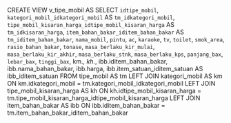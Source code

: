 CREATE VIEW v_tipe_mobil AS
SELECT 
`idtipe_mobil`, 
`kategori_mobil_idkategori_mobil` AS `tm_idkategori_mobil`, 
`tipe_mobil_kisaran_harga_idtipe_mobil_kisaran_harga` AS `tm_idkisaran_harga`, 
`item_bahan_bakar_iditem_bahan_bakar` AS `tm_iditem_bahan_bakar`, 
`nama_mobil`, 
`pintu`, 
`ac`, 
`karaoke`, 
`tv`, 
`toilet`, 
`smok_area`, 
`rasio_bahan_bakar`, 
`tonase`, 
`masa_berlaku_kir_mulai`, 
`masa_berlaku_kir_akhir`, 
`masa_berlaku_stnk`, 
`masa_berlaku_kps`, 
`panjang_bax`, 
`lebar_bax`, 
`tinggi_bax`,
km.*,
kh.*,
ibb.iditem_bahan_bakar,
ibb.nama_bahan_bakar,
ibb.harga,
ibb.item_satuan_iditem_satuan AS ibb_iditem_satuan
FROM tipe_mobil AS tm
LEFT JOIN kategori_mobil AS km ON km.idkategori_mobil = tm.kategori_mobil_idkategori_mobil
LEFT JOIN tipe_mobil_kisaran_harga AS kh ON kh.idtipe_mobil_kisaran_harga = tm.tipe_mobil_kisaran_harga_idtipe_mobil_kisaran_harga
LEFT JOIN item_bahan_bakar AS ibb ON ibb.iditem_bahan_bakar = tm.item_bahan_bakar_iditem_bahan_bakar
